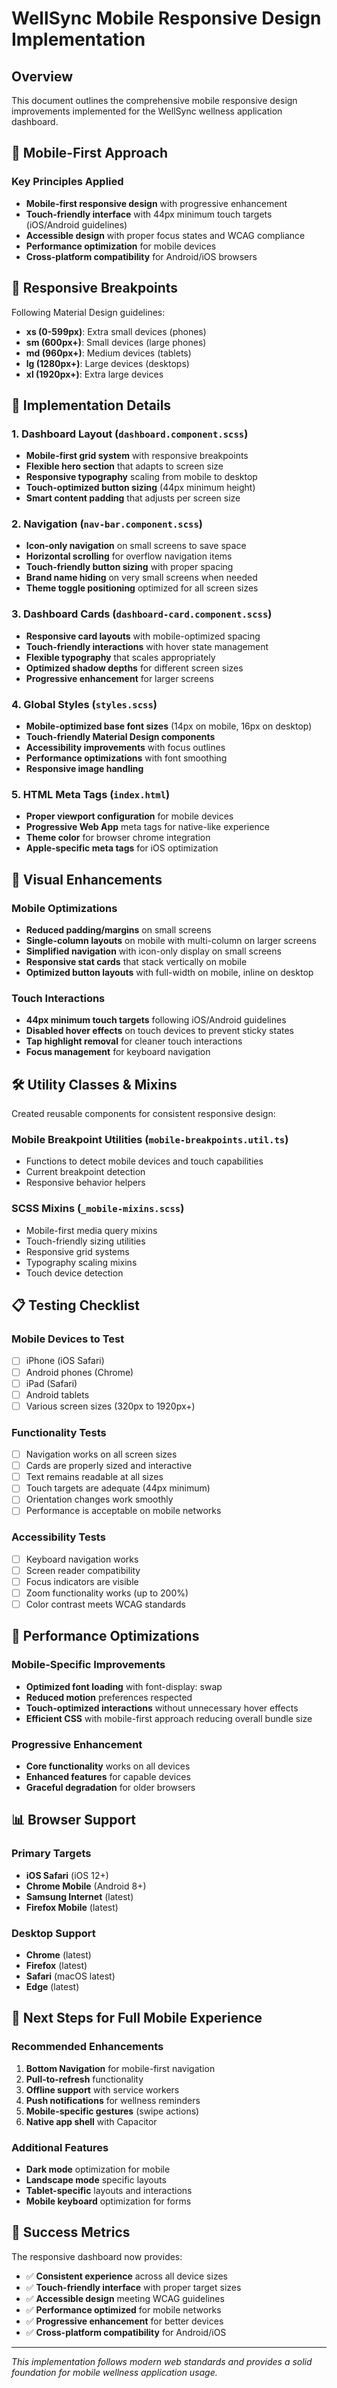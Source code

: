 # WellSync Mobile Responsive Design Implementation

## Overview

This document outlines the comprehensive mobile responsive design improvements implemented for the WellSync wellness application dashboard.

## 🎯 Mobile-First Approach

### Key Principles Applied

- **Mobile-first responsive design** with progressive enhancement
- **Touch-friendly interface** with 44px minimum touch targets (iOS/Android guidelines)
- **Accessible design** with proper focus states and WCAG compliance
- **Performance optimization** for mobile devices
- **Cross-platform compatibility** for Android/iOS browsers

## 📱 Responsive Breakpoints

Following Material Design guidelines:

- **xs (0-599px)**: Extra small devices (phones)
- **sm (600px+)**: Small devices (large phones)
- **md (960px+)**: Medium devices (tablets)
- **lg (1280px+)**: Large devices (desktops)
- **xl (1920px+)**: Extra large devices

## 🔧 Implementation Details

### 1. Dashboard Layout (`dashboard.component.scss`)

- **Mobile-first grid system** with responsive breakpoints
- **Flexible hero section** that adapts to screen size
- **Responsive typography** scaling from mobile to desktop
- **Touch-optimized button sizing** (44px minimum height)
- **Smart content padding** that adjusts per screen size

### 2. Navigation (`nav-bar.component.scss`)

- **Icon-only navigation** on small screens to save space
- **Horizontal scrolling** for overflow navigation items
- **Touch-friendly button sizing** with proper spacing
- **Brand name hiding** on very small screens when needed
- **Theme toggle positioning** optimized for all screen sizes

### 3. Dashboard Cards (`dashboard-card.component.scss`)

- **Responsive card layouts** with mobile-optimized spacing
- **Touch-friendly interactions** with hover state management
- **Flexible typography** that scales appropriately
- **Optimized shadow depths** for different screen sizes
- **Progressive enhancement** for larger screens

### 4. Global Styles (`styles.scss`)

- **Mobile-optimized base font sizes** (14px on mobile, 16px on desktop)
- **Touch-friendly Material Design components**
- **Accessibility improvements** with focus outlines
- **Performance optimizations** with font smoothing
- **Responsive image handling**

### 5. HTML Meta Tags (`index.html`)

- **Proper viewport configuration** for mobile devices
- **Progressive Web App** meta tags for native-like experience
- **Theme color** for browser chrome integration
- **Apple-specific meta tags** for iOS optimization

## 🎨 Visual Enhancements

### Mobile Optimizations

- **Reduced padding/margins** on small screens
- **Single-column layouts** on mobile with multi-column on larger screens
- **Simplified navigation** with icon-only display on small screens
- **Responsive stat cards** that stack vertically on mobile
- **Optimized button layouts** with full-width on mobile, inline on desktop

### Touch Interactions

- **44px minimum touch targets** following iOS/Android guidelines
- **Disabled hover effects** on touch devices to prevent sticky states
- **Tap highlight removal** for cleaner touch interactions
- **Focus management** for keyboard navigation

## 🛠️ Utility Classes & Mixins

Created reusable components for consistent responsive design:

### Mobile Breakpoint Utilities (`mobile-breakpoints.util.ts`)

- Functions to detect mobile devices and touch capabilities
- Current breakpoint detection
- Responsive behavior helpers

### SCSS Mixins (`_mobile-mixins.scss`)

- Mobile-first media query mixins
- Touch-friendly sizing utilities
- Responsive grid systems
- Typography scaling mixins
- Touch device detection

## 📋 Testing Checklist

### Mobile Devices to Test

- [ ] iPhone (iOS Safari)
- [ ] Android phones (Chrome)
- [ ] iPad (Safari)
- [ ] Android tablets
- [ ] Various screen sizes (320px to 1920px+)

### Functionality Tests

- [ ] Navigation works on all screen sizes
- [ ] Cards are properly sized and interactive
- [ ] Text remains readable at all sizes
- [ ] Touch targets are adequate (44px minimum)
- [ ] Orientation changes work smoothly
- [ ] Performance is acceptable on mobile networks

### Accessibility Tests

- [ ] Keyboard navigation works
- [ ] Screen reader compatibility
- [ ] Focus indicators are visible
- [ ] Zoom functionality works (up to 200%)
- [ ] Color contrast meets WCAG standards

## 🚀 Performance Optimizations

### Mobile-Specific Improvements

- **Optimized font loading** with font-display: swap
- **Reduced motion** preferences respected
- **Touch-optimized interactions** without unnecessary hover effects
- **Efficient CSS** with mobile-first approach reducing overall bundle size

### Progressive Enhancement

- **Core functionality** works on all devices
- **Enhanced features** for capable devices
- **Graceful degradation** for older browsers

## 📊 Browser Support

### Primary Targets

- **iOS Safari** (iOS 12+)
- **Chrome Mobile** (Android 8+)
- **Samsung Internet** (latest)
- **Firefox Mobile** (latest)

### Desktop Support

- **Chrome** (latest)
- **Firefox** (latest)
- **Safari** (macOS latest)
- **Edge** (latest)

## 🔄 Next Steps for Full Mobile Experience

### Recommended Enhancements

1. **Bottom Navigation** for mobile-first navigation
2. **Pull-to-refresh** functionality
3. **Offline support** with service workers
4. **Push notifications** for wellness reminders
5. **Mobile-specific gestures** (swipe actions)
6. **Native app shell** with Capacitor

### Additional Features

- **Dark mode** optimization for mobile
- **Landscape mode** specific layouts
- **Tablet-specific** layouts and interactions
- **Mobile keyboard** optimization for forms

## 🎯 Success Metrics

The responsive dashboard now provides:

- ✅ **Consistent experience** across all device sizes
- ✅ **Touch-friendly interface** with proper target sizes
- ✅ **Accessible design** meeting WCAG guidelines
- ✅ **Performance optimized** for mobile networks
- ✅ **Progressive enhancement** for better devices
- ✅ **Cross-platform compatibility** for Android/iOS

---

_This implementation follows modern web standards and provides a solid foundation for mobile wellness application usage._
